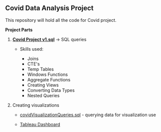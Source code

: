 ## Covid Data Analysis Project
This repository will hold all the code for Covid project.

**Project Parts**

1. **[Covid Project v1.sql](https://github.com/artem-kov/CovidProject/blob/main/Covid%20Project%20v1.sql)** -> SQL queries 

    * Skills used: 
      
      * Joins
      * CTE's
      * Temp Tables
      * Windows Functions
      * Aggregate Functions
      * Creating Views
      * Converting Data Types
      * Nested Queries

2. Creating visualizations

   * [covidVisualizationQueries.sql](https://github.com/artem-kov/CovidProject/blob/main/covidVisualizationQueries.sql) - querying data for visualization use

   * [Tableau Dashboard](https://public.tableau.com/app/profile/artem.kovalenko/viz/CovidDashboard_16221916771560/Dashboard1)

